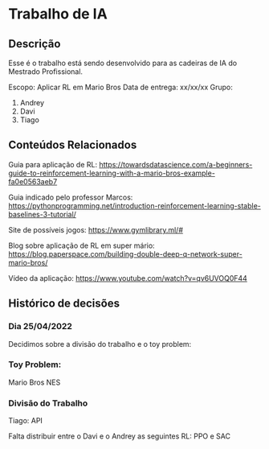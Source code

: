 # Trabalho de IA

## Descrição

Esse é o trabalho está sendo desenvolvido para as cadeiras de IA do Mestrado Profissional.

Escopo: Aplicar RL em Mario Bros
Data de entrega: xx/xx/xx
Grupo:

1. Andrey
2. Davi
3. Tiago

## Conteúdos Relacionados

Guia para aplicação de RL:
https://towardsdatascience.com/a-beginners-guide-to-reinforcement-learning-with-a-mario-bros-example-fa0e0563aeb7

Guia indicado pelo professor Marcos:
https://pythonprogramming.net/introduction-reinforcement-learning-stable-baselines-3-tutorial/

Site de possíveis jogos:
https://www.gymlibrary.ml/#

Blog sobre aplicação de RL em super mário:
https://blog.paperspace.com/building-double-deep-q-network-super-mario-bros/

Vídeo da aplicação:
https://www.youtube.com/watch?v=qv6UVOQ0F44


## Histórico de decisões
### Dia 25/04/2022

Decidimos sobre a divisão do trabalho e o toy problem:

### Toy Problem: 
Mario Bros NES

### Divisão do Trabalho

Tiago: API

Falta distribuir entre o Davi e o Andrey as seguintes RL: PPO e SAC
